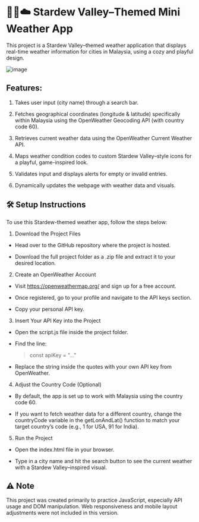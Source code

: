 # 👩‍🌾☁️ Stardew Valley–Themed Mini Weather App 

This project is a Stardew Valley–themed weather application that displays real-time weather information for cities in Malaysia, using a cozy and playful design. 

![image](https://github.com/user-attachments/assets/887fd454-519a-4f25-964b-5c0211d85471)


## Features:

1. Takes user input (city name) through a search bar.

2. Fetches geographical coordinates (longitude & latitude) specifically within Malaysia using the OpenWeather Geocoding API (with country code 60).

3. Retrieves current weather data using the OpenWeather Current Weather API.

4. Maps weather condition codes to custom Stardew Valley–style icons for a playful, game-inspired look.

5. Validates input and displays alerts for empty or invalid entries.

6. Dynamically updates the webpage with weather data and visuals.


## 🛠️ Setup Instructions
To use this Stardew-themed weather app, follow the steps below:

1. Download the Project Files

- Head over to the GitHub repository where the project is hosted.

- Download the full project folder as a .zip file and extract it to your desired location.

2. Create an OpenWeather Account

- Visit https://openweathermap.org/ and sign up for a free account.

- Once registered, go to your profile and navigate to the API keys section.

- Copy your personal API key.

3. Insert Your API Key into the Project

- Open the script.js file inside the project folder.

- Find the line:
  > const apiKey = "..."

- Replace the string inside the quotes with your own API key from OpenWeather.

4. Adjust the Country Code (Optional)

- By default, the app is set up to work with Malaysia using the country code 60.

- If you want to fetch weather data for a different country, change the countryCode variable in the getLonAndLat() function to match your target country’s code (e.g., 1 for USA, 91 for India).

5. Run the Project

- Open the index.html file in your browser.

- Type in a city name and hit the search button to see the current weather with a Stardew Valley–inspired visual.

## ⚠️ Note

This project was created primarily to practice JavaScript, especially API usage and DOM manipulation. Web responsiveness and mobile layout adjustments were not included in this version.

